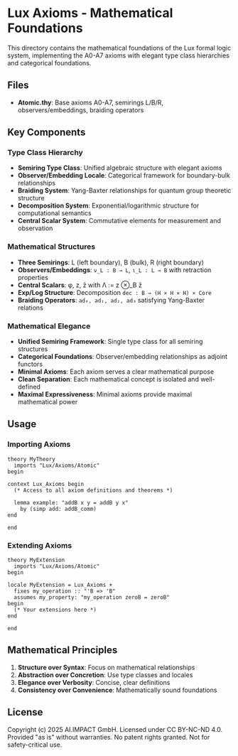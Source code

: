 <!-- (c) 2025 AI.IMPACT GmbH. Licensed under CC BY-NC-ND 4.0. Provided "as is" without warranties. No patent rights granted. Not for safety-critical use. -->

# Lux Axioms - Mathematical Foundations

This directory contains the mathematical foundations of the Lux formal logic system, implementing the A0-A7 axioms with elegant type class hierarchies and categorical foundations.

## Files

- **Atomic.thy**: Base axioms A0-A7, semirings L/B/R, observers/embeddings, braiding operators

## Key Components

### Type Class Hierarchy
- **Semiring Type Class**: Unified algebraic structure with elegant axioms
- **Observer/Embedding Locale**: Categorical framework for boundary-bulk relationships
- **Braiding System**: Yang-Baxter relationships for quantum group theoretic structure
- **Decomposition System**: Exponential/logarithmic structure for computational semantics
- **Central Scalar System**: Commutative elements for measurement and observation

### Mathematical Structures
- **Three Semirings**: L (left boundary), B (bulk), R (right boundary)
- **Observers/Embeddings**: `ν_L : B → L`, `ι_L : L → B` with retraction properties
- **Central Scalars**: φ, z, z̄ with Λ := z ⊗_B z̄
- **Exp/Log Structure**: Decomposition `dec : B → (H × H × H) × Core`
- **Braiding Operators**: `ad₀, ad₁, ad₂, ad₃` satisfying Yang-Baxter relations

### Mathematical Elegance
- **Unified Semiring Framework**: Single type class for all semiring structures
- **Categorical Foundations**: Observer/embedding relationships as adjoint functors
- **Minimal Axioms**: Each axiom serves a clear mathematical purpose
- **Clean Separation**: Each mathematical concept is isolated and well-defined
- **Maximal Expressiveness**: Minimal axioms provide maximal mathematical power

## Usage

### Importing Axioms
```isabelle
theory MyTheory
  imports "Lux/Axioms/Atomic"
begin

context Lux_Axioms begin
  (* Access to all axiom definitions and theorems *)
  
  lemma example: "addB x y = addB y x"
    by (simp add: addB_comm)
end

end
```

### Extending Axioms
```isabelle
theory MyExtension
  imports "Lux/Axioms/Atomic"
begin

locale MyExtension = Lux_Axioms +
  fixes my_operation :: "'B => 'B"
  assumes my_property: "my_operation zeroB = zeroB"
begin
  (* Your extensions here *)
end

end
```

## Mathematical Principles

1. **Structure over Syntax**: Focus on mathematical relationships
2. **Abstraction over Concretion**: Use type classes and locales
3. **Elegance over Verbosity**: Concise, clear definitions
4. **Consistency over Convenience**: Mathematically sound foundations

## License

Copyright (c) 2025 AI.IMPACT GmbH. Licensed under CC BY-NC-ND 4.0. Provided "as is" without warranties. No patent rights granted. Not for safety-critical use.
